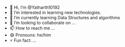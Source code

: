 - 👋 Hi, I’m @Yatharth10192
- 👀 I’m interested in learning new technologies.
- 🌱 I’m currently learning Data Structures and algorithms
- 💞️ I’m looking to collaborate on ...
- 📫 How to reach me ...
- 😄 Pronouns: he/him
- ⚡ Fun fact: ...

<!---
Yatharth10192/Yatharth10192 is a ✨ special ✨ repository because its `README.md` (this file) appears on your GitHub profile.
You can click the Preview link to take a look at your changes.
--->
